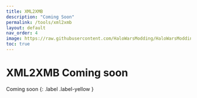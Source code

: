 ```yaml
---
title: XML2XMB
description: "Coming Soon"
permalink: /tools/xml2xmb
layout: default
nav_order: 4
image: https://raw.githubusercontent.com/HaloWarsModding/HaloWarsModding.github.io/master/resources/images/metadata/header.png
toc: true
---
```


# XML2XMB <span class="label label-yellow">Coming soon</span>

Coming soon
{: .label .label-yellow }